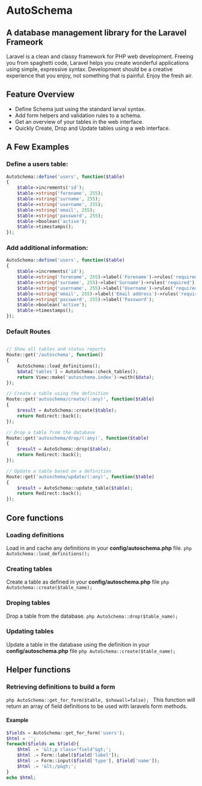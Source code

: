 # AutoSchema

## A database management library for the Laravel Frameork

Laravel is a clean and classy framework for PHP web development. Freeing you
from spaghetti code, Laravel helps you create wonderful applications using
simple, expressive syntax. Development should be a creative experience that you
enjoy, not something that is painful. Enjoy the fresh air.

## Feature Overview

- Define Schema just using the standard larval syntax.
- Add form helpers and validation rules to a schema.
- Get an overview of your tables in the web interface.
- Quickly Create, Drop and Update tables using a web interface.

## A Few Examples

### Define a users table:

```php 
AutoSchema::define('users', function($table)
{
    $table->increments('id');
    $table->string('forename', 255);
    $table->string('surname', 255);
    $table->string('username', 255);
    $table->string('email', 255);
    $table->string('password', 255);
    $table->boolean('active');
    $table->timestamps();
});
 ```

### Add additional information:

```php 
AutoSchema::define('users', function($table)
{
    $table->increments('id');
    $table->string('forename', 255)->label('Forename')->rules('required');
    $table->string('surname', 255)->labe('Surname')->rules('required');
    $table->string('username', 255)->label('Username')->rules('required|unique');
    $table->string('email', 255)->label('Email address')->rules('required|unique|email');
    $table->string('password', 255)->label('Password');
    $table->boolean('active');
    $table->timestamps();
});
 ```

### Default Routes

```php 

// Show all tables and status reports
Route::get('/autoschema', function()
{
    AutoSchema::load_definitions();
    $data['tables'] = AutoSchema::check_tables();
    return View::make('autoschema.index')->with($data);
});

// Create a table using the definition
Route::get('autoschema/create/(:any)', function($table)
{
    $result = AutoSchema::create($table);
    return Redirect::back();
});

// Drop a table from the database
Route::get('autoschema/drop/(:any)', function($table)
{
    $result = AutoSchema::drop($table);
    return Redirect::back();
});

// Update a table based on a definition
Route::get('autoschema/update/(:any)', function($table)
{
    $result = AutoSchema::update_table($table);
    return Redirect::back();
});
 ```

## Core functions

### Loading definitions
Load in and cache any definitions in your **config/autoschema.php** file.
```php AutoSchema::load_definitions(); ```

### Creating tables
Create a table as defined in your **config/autoschema.php** file
```php AutoSchema::create($table_name); ```

### Droping tables
Drop a table from the database.
```php AutoSchema::drop($table_name); ```

### Updating tables
Update a table in the database using the definition in your **config/autoschema.php** file
```php AutoSchema::create($table_name); ```


## Helper functions

### Retrieving definitions to build a form
```php AutoSchema::get_for_form($table, $showall=false); ```
This function will return an array of field definitions to be used with laravels form methods.

#### Example
```php
$fields = AutoSchema::get_for_form('users');
$html = '';
foreach($fields as $field){
    $html .= '&lt;p class="field"&gt;';
    $html .= Form::label($field['label']);
    $html .= Form::input($field['type'], $field['name']);
    $html .= '&lt;/p&gt;';
}
echo $html;
```